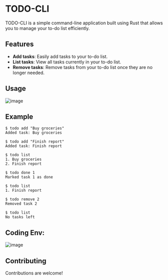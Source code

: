 # TODO-CLI

TODO-CLI is a simple command-line application built using Rust that allows you to manage your to-do list efficiently.

## Features

- **Add tasks**: Easily add tasks to your to-do list.
- **List tasks**: View all tasks currently in your to-do list.
- **Remove tasks**: Remove tasks from your to-do list once they are no longer needed.


## Usage

![image](https://github.com/grainme/TODO-CLI/assets/104838272/354800a2-fbcf-4669-ad95-0799f3e0e08d)

## Example

```
$ todo add "Buy groceries"
Added task: Buy groceries

$ todo add "Finish report"
Added task: Finish report

$ todo list
1. Buy groceries
2. Finish report

$ todo done 1
Marked task 1 as done

$ todo list
1. Finish report

$ todo remove 2
Removed task 2

$ todo list
No tasks left
```

## Coding Env:
![image](https://github.com/grainme/TODO-CLI/assets/104838272/cc3974df-1ba7-48e0-8fc2-b245eb2ca30e)

## Contributing
Contributions are welcome!

